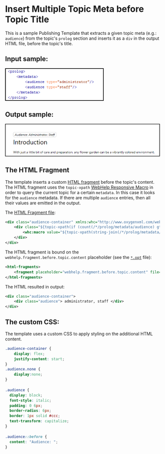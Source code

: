 # Insert Multiple Topic Meta before Topic Title

This is a sample Publishing Template that extracts a given topic meta (e.g.: `audience`) from the topic's `prolog` section and inserts it as a `div` in the output HTML file, before the topic's title.

## Input sample: 
![Input Sample](customization/result/topic-meta.png)

## Output sample:
![Output Sample](customization/result/output.png)

## The HTML Fragment
The template inserts a custom [HTML fragment](https://www.oxygenxml.com/doc/versions/25.0/ug-webhelp-responsive/topics/wh-add-custom-html.html) before the topic's content. The HTML fragment uses the `topic-xpath` [WebHelp Responsive Macro](https://www.oxygenxml.com/doc/versions/25.0/ug-webhelp-responsive/topics/whr_publishing_template_contents.html#ariaid-title7) in order to query the current topic for a certain `metadata`. 
In this case it looks for the `audience` metadata. If there are multiple `audience` entries, then all their values are emitted in the output. 

The [HTML Fragment file](customization/fragments/topic-meta.xml):
```xml
<div class="audience-container" xmlns:whc="http://www.oxygenxml.com/webhelp/components">
    <div class="${topic-xpath(if (count(/*/prolog/metadata/audience) gt 0) then 'audience' else 'audience none')}" >
        <whc:macro value="${topic-xpath(string-join(/*/prolog/metadata/audience/@type, ', '))}"/>
    </div>
</div>
```

The HTML fragment is bound on the `webhelp.fragment.before.topic.content` placeholder (see the [`*.opt`](multiple-topic-meta-in-body.opt) file):
```xml
<html-fragments>
    <fragment placeholder="webhelp.fragment.before.topic.content" file="customization/fragments/topic-meta.xml"/>
</html-fragments>
```

The HTML resulted in output:
```xml
<div class="audience-container">
    <div class="audience"> administrator, staff </div>
</div>
```

## The custom CSS: 

The template uses a custom CSS to apply styling on the additional HTML content.

```css
.audience-container {
    display: flex;
    justify-content: start;
}
.audience.none {
    display:none;
}

.audience {
  display: block;
  font-style: italic;
  padding: 0 6px;
  border-radius: 6px;
  border: 1px solid #ccc;
  text-transform: capitalize;
}

.audience::before {
  content: "Audience: ";
}
```



